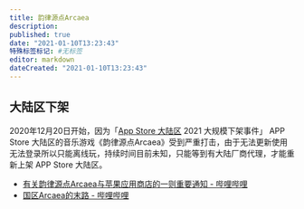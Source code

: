 ```yaml
---
title: 韵律源点Arcaea
description:
published: true
date: "2021-01-10T13:23:43"
特殊标签标记: #无标签
editor: markdown
dateCreated: "2021-01-10T13:23:43"
---
```


## 大陆区下架

2020年12月20日开始，因为「[App Store 大陆区](/company/Apple/App_Store_大陆区.md) 2021 大规模下架事件」 APP Store 大陆区的音乐游戏《韵律源点Arcaea》受到严重打击，由于无法更新使用无法登录所以只能离线玩，持续时间目前未知，只能等到有大陆厂商代理，才能重新上架 APP Store 大陆区。

+ [有关韵律源点Arcaea与苹果应用商店的一则重要通知 - 哔哩哔哩](https://archive.is/r9ryo "https://www.bilibili.com/read/cv8840434")
+ [国区Arcaea的末路 - 哔哩哔哩](https://archive.is/849Pp "https://www.bilibili.com/video/BV1wp4y167qB")
